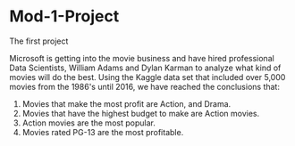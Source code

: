 # Mod-1-Project
The first project

Microsoft is getting into the movie business and have hired professional Data Scientists, William Adams and Dylan Karman to analyze what kind of movies will do the best. Using the Kaggle data set that included over 5,000 movies from the 1986's until 2016, we have reached the conclusions that:
  1. Movies that make the most profit are Action, and Drama.
  2. Movies that have the highest budget to make are Action movies.
  3. Action movies are the most popular.
  4. Movies rated PG-13 are the most profitable.
